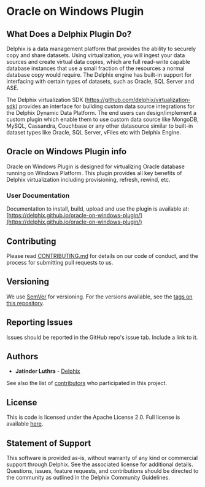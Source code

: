 # Oracle on Windows Plugin

## What Does a Delphix Plugin Do?

Delphix is a data management platform that provides the ability to securely copy and share datasets. Using virtualization, you will ingest your data sources and create virtual data copies, which are full read-write capable database instances that use a small fraction of the resources a normal database copy would require. The Delphix engine has built-in support for interfacing with certain types of datasets, such as Oracle, SQL Server and ASE.

The Delphix virtualization SDK (https://github.com/delphix/virtualization-sdk) provides an interface for building custom data source integrations for the Delphix Dynamic Data Platform. The end users can design/implement a custom plugin which enable them to use custom data source like MongoDB, MySQL, Cassandra, Couchbase or any other datasource similar to built-in dataset types like Oracle, SQL Server, vFiles etc with Delphix Engine.

## Oracle on Windows Plugin info

Oracle on Windows Plugin is designed for virtualizing Oracle database running on Windows Platform. This plugin provides all key benefits of Delphix virtualization including provisioning, refresh, rewind, etc.

### User Documentation

Documentation to install, build, upload and use the plugin is available at: [https://delphix.github.io/oracle-on-windows-plugin/](https://delphix.github.io/oracle-on-windows-plugin/)

## Contributing

Please read [CONTRIBUTING.md](https://github.com/delphix/.github/blob/master/CONTRIBUTING.md) for details on our code of conduct, and the process for submitting pull requests to us.

## Versioning

We use [SemVer](http://semver.org/) for versioning. For the versions available, see the [tags on this repository](https://github.com/your/project/tags). 

## Reporting Issues

Issues should be reported in the GitHub repo's issue tab. Include a link to it.

## Authors

* **Jatinder Luthra** - [Delphix](https://github.com/delphix)

See also the list of [contributors](https://github.com/your/project/contributors) who participated in this project.

## License

This is code is licensed under the Apache License 2.0. Full license is available [here](./LICENSE).

## Statement of Support

This software is provided as-is, without warranty of any kind or commercial support through Delphix. See the associated license for additional details. Questions, issues, feature requests, and contributions should be directed to the community as outlined in the Delphix Community Guidelines.

